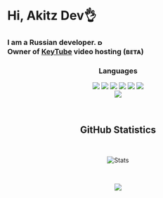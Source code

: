 <h1>Hi, Akitz Dev👌</h1>
<h3>
  I am a Russian developer. <img
  src="https://flagcdn.com/16x12/ru.png"
  srcset="https://flagcdn.com/32x24/ru.png 2x,
    https://flagcdn.com/48x36/ru.png 3x"
  width="16"
  height="12"
  alt="Россия"><br>
Owner of <a href="https://lzw-studio.ru">KeyTube</a> video hosting (ʙᴇᴛᴀ)
</h3>

<h3 align="center">Languages</h1>
<div align="center">
  <div>
    <img src="https://img.shields.io/badge/C%23-090909?style=for-the-badge&logo=sharp&logoColor=99CC00">
    <img src="https://img.shields.io/badge/-C++-090909?style=for-the-badge&logo=C%2b%2b&logoColor=6296CC">
    <img src="https://img.shields.io/badge/-HTML-090909?style=for-the-badge&logo=HTML5&logoColor=E34F26">
    <img src="https://img.shields.io/badge/-Python-090909?style=for-the-badge&logo=python&logoColor=3776AB">
    <img src="https://img.shields.io/badge/-CSS-090909?style=for-the-badge&logo=css3&logoColor=1572B6">
    <img src="https://img.shields.io/badge/-PHP-090909?style=for-the-badge&logo=php&logoColor=bd3df9">
  </div>
  <div>
     <img src="https://img.shields.io/badge/-Java-090909?style=for-the-badge&logo=java&logoColor=bd3df9">
  </div>
</p>

<br><h2> GitHub Statistics</h2><br>

<p align="center">

![Stats](https://github-readme-stats.vercel.app/api/top-langs/?username=asicq&layout=compact&theme=tokyonight)

<br>

<p align="center">
  <img src="https://github-readme-stats.vercel.app/api?username=asicq&theme=bear&show_icons=true&hide_border=true&count_private=true&locale=ru">
</p>

</p>
